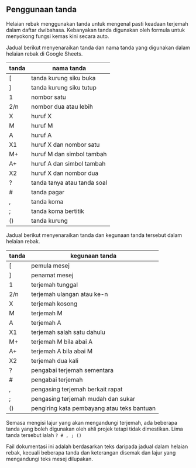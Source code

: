 ---
---

## Penggunaan tanda

Helaian rebak menggunakan tanda untuk mengenal pasti keadaan
terjemah dalam daftar dwibahasa. Kebanyakan tanda digunakan
oleh formula untuk menyokong fungsi kemas kini secara auto.

Jadual berikut menyenaraikan tanda dan nama tanda yang
digunakan dalam helaian rebak di Google Sheets.

| tanda | nama tanda                  |
| ----- | --------------------------- |
| [     | tanda kurung siku buka      |
| ]     | tanda kurung siku tutup     |
| 1     | nombor satu                 |
| 2/n   | nombor dua atau lebih       |
| X     | huruf X                     |
| M     | huruf M                     |
| A     | huruf A                     |
| X1    | huruf X dan nombor satu     |
| M+    | huruf M dan simbol tambah   |
| A+    | huruf A dan simbol tambah   |
| X2    | huruf X dan nombor dua      |
| ?     | tanda tanya atau tanda soal |
| #     | tanda pagar                 |
| ,     | tanda koma                  |
| ;     | tanda koma bertitik         |
| ()    | tanda kurung                |

Jadual berikut menyenaraikan tanda dan kegunaan tanda
tersebut dalam helaian rebak.

| tanda | kegunaan tanda                             |
| ----- | ------------------------------------------ |
| [     | pemula mesej                               |
| ]     | penamat mesej                              |
| 1     | terjemah tunggal                           |
| 2/n   | terjemah ulangan atau ke-n                 |
| X     | terjemah kosong                            |
| M     | terjemah M                                 |
| A     | terjemah A                                 |
| X1    | terjemah salah satu dahulu                 |
| M+    | terjemah M bila abai A                     |
| A+    | terjemah A bila abai M                     |
| X2    | terjemah dua kali                          |
| ?     | pengabai terjemah sementara                |
| #     | pengabai terjemah                          |
| ,     | pengasing terjemah berkait rapat           |
| ;     | pengasing terjemah mudah dan sukar         |
| ()    | pengiring kata pembayang atau teks bantuan |

Semasa mengisi lajur yang akan mengandungi terjemah, ada
beberapa tanda yang boleh digunakan oleh ahli projek tetapi
tidak dimestikan. Lima tanda tersebut ialah `? # , ; ()`

Fail dokumentasi ini adalah berdasarkan teks daripada jadual
dalam helaian rebak, kecuali beberapa tanda dan keterangan
disemak dan lajur yang mengandungi teks mesej dilupakan.
